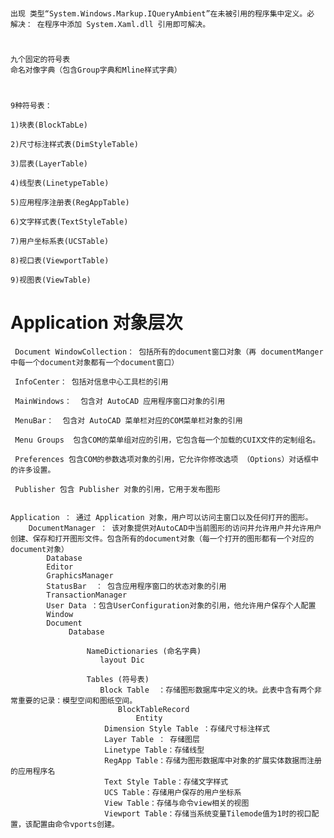 
#
    出现 类型“System.Windows.Markup.IQueryAmbient”在未被引用的程序集中定义。必
    解决： 在程序中添加 System.Xaml.dll 引用即可解决。


#
    九个固定的符号表
    命名对像字典（包含Group字典和Mline样式字典）



#
    9种符号表：

    1)块表(BlockTabLe)

    2)尺寸标注样式表(DimStyleTable)

    3)层表(LayerTable)

    4)线型表(LinetypeTable)

    5)应用程序注册表(RegAppTable)

    6)文字样式表(TextStyleTable)

    7)用户坐标系表(UCSTable)

    8)视口表(ViewportTable)

    9)视图表(ViewTable)



# Application 对象层次

     Document WindowCollection： 包括所有的document窗口对象（再 documentManger中每一个document对象都有一个document窗口）

     InfoCenter： 包括对信息中心工具栏的引用

     MainWindows：  包含对 AutoCAD 应用程序窗口对象的引用

     MenuBar：  包含对 AutoCAD 菜单栏对应的COM菜单栏对象的引用

     Menu Groups  包含COM的菜单组对应的引用，它包含每一个加载的CUIX文件的定制组名。

     Preferences 包含COM的参数选项对象的引用，它允许你修改选项 （Options）对话框中的许多设置。

     Publisher 包含 Publisher 对象的引用，它用于发布图形


    Application ： 通过 Application 对象，用户可以访问主窗口以及任何打开的图形。
        DocumentManager ： 该对象提供对AutoCAD中当前图形的访问并允许用户并允许用户创建、保存和打开图形文件。包含所有的document对象（每一个打开的图形都有一个对应的document对象）
            Database
            Editor
            GraphicsManager
            StatusBar  ： 包含应用程序窗口的状态对象的引用
            TransactionManager
            User Data ：包含UserConfiguration对象的引用，他允许用户保存个人配置
            Window
            Document
                 Database
                 
                     NameDictionaries (命名字典)
                        layout Dic 
                      
                     Tables (符号表)      
                        Block Table  ：存储图形数据库中定义的块。此表中含有两个非常重要的记录：模型空间和图纸空间。
                            BlockTableRecord
                                Entity
                         Dimension Style Table ：存储尺寸标注样式
                         Layer Table ： 存储图层
                         Linetype Table：存储线型
                         RegApp Table：存储为图形数据库中对象的扩展实体数据而注册的应用程序名
                         Text Style Table：存储文字样式
                         UCS Table：存储用户保存的用户坐标系
                         View Table：存储与命令view相关的视图
                         Viewport Table：存储当系统变量Tilemode值为1时的视口配置，该配置由命令vports创建。
                            
                        
                                
                              
                                        

               
                                   
                                    